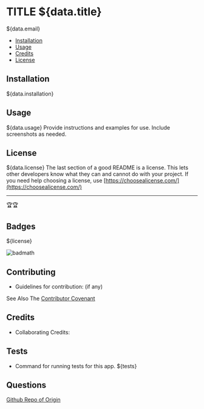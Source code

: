 # TITLE ${data.title}

${data.email}

* [Installation](#installation)
* [Usage](#usage)
* [Credits](#credits)
* [License](#license)


## Installation
${data.installation}


## Usage  
${data.usage}
Provide instructions and examples for use. Include screenshots as needed. 


## License 
${data.license}
The last section of a good README is a license. This lets other developers know what they can and cannot do with your project. If you need help choosing a license, use [https://choosealicense.com/](https://choosealicense.com/)


---

🏆🏆 

## Badges
${license}
<!-- will replace  -->
![badmath](https://img.shields.io/github/languages/top/nielsenjared/badmath)



## Contributing
 - Guidelines for contribution: (if any) 

See Also The [Contributor Covenant](https://www.contributor-covenant.org/)

## Credits
 - Collaborating Credits:


## Tests
 - Command for running tests for this app.
${tests}

## Questions
[Github Repo of Origin](https://github.com/${data.github}/)

